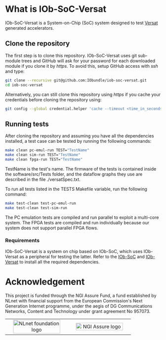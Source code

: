 # What is IOb-SoC-Versat

IOb-SoC-Versat is a System-on-Chip (SoC) system designed to test [Versat](https://github.com/IObundle/iob-versat) generated accelerators.

## Clone the repository

The first step is to clone this repository. IOb-SoC-Versat uses git sub-module trees and GitHub will ask for your password for each downloaded module if you clone it by *https*. To avoid this,
setup GitHub access with *ssh* and type:

```bash
git clone --recursive git@github.com:IObundle/iob-soc-versat.git
cd iob-soc-versat
```

Alternatively, you can still clone this repository using *https* if you cache
your credentials before cloning the repository using: 
```bash
git config --global credential.helper 'cache --timeout <time_in_seconds>'
```

## Running tests

After cloning the repository and assuming you have all the dependencies installed,  a  test case can be tested by running the following commands:

```bash
make clean pc-emul-run TEST="TestName"
make clean sim-run TEST="TestName"
make clean fpga-run TEST="TestName"
```

TestName is the test's name. The firmware of the tests is contained inside the software/src/Tests folder, and the dataflow graphs they use are described in the file ./versatSpec.txt.

To run all tests listed in the TESTS Makefile variable, run the following command:

```bash
make test-clean test-pc-emul-run
make test-clean test-sim-run
```

The PC emulation tests are compiled and run parallel to exploit a multi-core system. The FPGA tests are compiled and run individually because our system does not support parallel FPGA flows.

### Requirements

IOb-SoC-Versat is a system on chip based on IOb-SoC, which uses IOb-Versat as a peripheral for testing the latter. Refer to the [IOb-SoC](https://github.com/IObundle/iob-soc) and [IOb-Versat](https://github.com/IObundle/iob-versat) to install all the required
dependencies.

# Acknowledgement
This project is funded through the NGI Assure Fund, a fund established by NLnet
with financial support from the European Commission's Next Generation Internet
programme, under the aegis of DG Communications Networks, Content and Technology
under grant agreement No 957073.

<table>
    <tr>
        <td align="center" width="50%"><img src="https://nlnet.nl/logo/banner.svg" alt="NLnet foundation logo" style="width:90%"></td>
        <td align="center"><img src="https://nlnet.nl/image/logos/NGIAssure_tag.svg" alt="NGI Assure logo" style="width:90%"></td>
    </tr>
</table>
